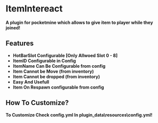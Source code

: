 # ItemIntereact
<b>A plugin for pocketmine which allows to give item to player while they joined!<b>

## Features
- HotBarSlot Configurable [Only Allwoed Slot 0 - 8]
- ItemID Configurable in Config
- ItemName Can Be Configurable from config
- Item Cannot be Move (from inventory)
- Item Cannot be dropped (from inventory)
- Easy And Usefull
- Item On Respawn configurable from config
## How To Customize?
<b> To Customize Check config.yml In plugin_data\resources\config.yml!<b>
